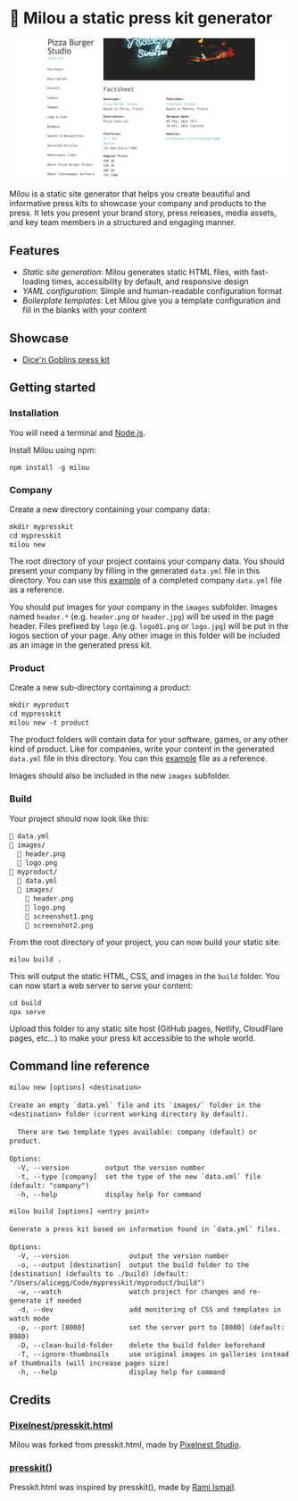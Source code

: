 # 🐶 Milou a static press kit generator

![Screenshot](screenshot.png)

Milou is a static site generator that helps you create beautiful and informative press kits to showcase your company and products to the press.
It lets you present your brand story, press releases, media assets, and key team members in a structured and engaging manner.

## Features

* *Static site generation*: Milou generates static HTML files, with fast-loading times, accessibility by default, and responsive design
* *YAML configuration*: Simple and human-readable configuration format
* *Boilerplate templates*: Let Milou give you a template configuration and fill in the blanks with your content

## Showcase

* [Dice'n Goblins press kit](https://tsukumogami.software/press/dicengoblins/)

## Getting started

### Installation

You will need a terminal and [Node.js](https://nodejs.org/en/download/package-manager).

Install Milou using npm:

```shell
npm install -g milou
```

### Company

Create a new directory containing your company data:
```shell
mkdir mypresskit
cd mypresskit
milou new
```

The root directory of your project contains your company data.
You should present your company by filling in the generated `data.yml` file in this directory.
You can use this [example](https://github.com/Tsukumogami-Software/milou/blob/main/data/data.yml) of a completed company `data.yml` file as a reference.

You should put images for your company in the `images` subfolder.
Images named `header.*` (e.g. `header.png` or `header.jpg`) will be used in the page header.
Files prefixed by `logo` (e.g. `logo01.png` or `logo.jpg`) will be put in the logos section of your page.
Any other image in this folder will be included as an image in the generated press kit.

### Product

Create a new sub-directory containing a product:
```shell
mkdir myproduct
cd mypresskit
milou new -t product
```

The product folders will contain data for your software, games, or any other kind of product.
Like for companies, write your content in the generated `data.yml` file in this directory.
You can this [example](https://github.com/Tsukumogami-Software/milou/blob/main/data/product/data.yml) file as a reference.

Images should also be included in the new `images` subfolder.

### Build

Your project should now look like this:

```
📄 data.yml
📂 images/
  📄 header.png
  📄 logo.png
📂 myproduct/
  📄 data.yml
  📂 images/
    📄 header.png
    📄 logo.png
    📄 screenshot1.png
    📄 screenshot2.png
```

From the root directory of your project, you can now build your static site:
```
milou build .
```

This will output the static HTML, CSS, and images in the `build` folder.
You can now start a web server to serve your content:

```
cd build
npx serve
```

Upload this folder to any static site host (GitHub pages, Netlify, CloudFlare pages, etc...) to make your press kit accessible to the whole world.

## Command line reference

```
milou new [options] <destination>

Create an empty `data.yml` file and its `images/` folder in the <destination> folder (current working directory by default).

  There are two template types available: company (default) or product.

Options:
  -V, --version         output the version number
  -t, --type [company]  set the type of the new `data.xml` file (default: "company")
  -h, --help            display help for command
```

```
milou build [options] <entry point>

Generate a press kit based on information found in `data.yml` files.

Options:
  -V, --version               output the version number
  -o, --output [destination]  output the build folder to the [destination] (defaults to ./build) (default: "/Users/alicegg/Code/mypresskit/myproduct/build")
  -w, --watch                 watch project for changes and re-generate if needed
  -d, --dev                   add monitoring of CSS and templates in watch mode
  -p, --port [8080]           set the server port to [8080] (default: 8080)
  -D, --clean-build-folder    delete the build folder beforehand
  -T, --ignore-thumbnails     use original images in galleries instead of thumbnails (will increase pages size)
  -h, --help                  display help for command
```

## Credits

### [Pixelnest/presskit.html](https://github.com/pixelnest/presskit.html)

Milou was forked from presskit.html, made by [Pixelnest Studio](http://pixelnest.io/).

### [presskit()](http://dopresskit.com)

Presskit.html was inspired by presskit(), made by [Rami Ismail](https://twitter.com/tha_rami).
